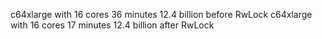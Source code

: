 c64xlarge with 16 cores 36 minutes 12.4 billion before RwLock
c64xlarge with 16 cores 17 minutes 12.4 billion after RwLock
